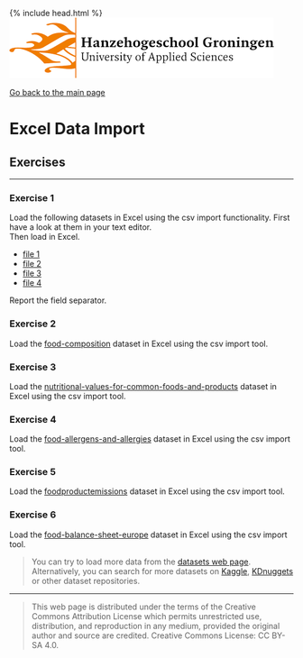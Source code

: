 {% include head.html %}
![Hanze](../hanze/hanze.png)

[Go back to the main page](../index.md)


# Excel Data Import

## Exercises

---

### Exercise 1

Load the following datasets in Excel using the csv import functionality. First have a look at them in your text editor.  
Then load in Excel.  

- [file 1](./exercises_files/Food_composition_1.csv)  
- [file 2](./exercises_files/Food_composition_2.csv)  
- [file 3](./exercises_files/Food_composition_3.csv)  
- [file 4](./exercises_files/Food_composition_4.csv)  

Report the field separator.

### Exercise 2

Load the [food-composition](https://www.kaggle.com/datasets/vinitshah0110/food-composition) dataset in Excel using the csv import tool.

### Exercise 3

Load the [nutritional-values-for-common-foods-and-products](https://www.kaggle.com/datasets/trolukovich/nutritional-values-for-common-foods-and-products) dataset in Excel using the csv import tool.

### Exercise 4

Load the [food-allergens-and-allergies](https://www.kaggle.com/datasets/boltcutters/food-allergens-and-allergies) dataset in Excel using the csv import tool.

### Exercise 5

Load the [foodproductemissions](https://www.kaggle.com/datasets/amandaroseknudsen/foodproductemissions) dataset in Excel using the csv import tool.

### Exercise 6

Load the [food-balance-sheet-europe](https://www.kaggle.com/datasets/cameronappel/food-balance-sheet-europe)
 dataset in Excel using the csv import tool.

>You can try to load more data from the [datasets web page](https://bml-research.github.io/data_analysis/data_sets/data_sets.html).
>Alternatively, you can search for more datasets on [Kaggle](https://www.kaggle.com/), [KDnuggets](https://www.kdnuggets.com/) or other dataset repositories. 



---


>This web page is distributed under the terms of the Creative Commons Attribution License which permits unrestricted use, distribution, and reproduction in any medium, provided the original author and source are credited.
>Creative Commons License: CC BY-SA 4.0.


